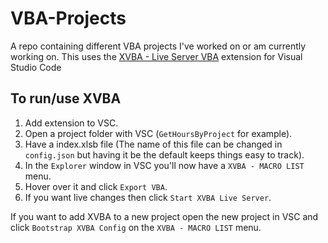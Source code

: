 # VBA-Projects
A repo containing different VBA projects I've worked on or am currently working on. This uses the [XVBA - Live Server VBA](https://marketplace.visualstudio.com/items?itemName=local-smart.excel-live-server) extension for Visual Studio Code

## To run/use XVBA
1. Add extension to VSC.
2. Open a project folder with VSC (`GetHoursByProject` for example).
3. Have a index.xlsb file (The name of this file can be changed in `config.json` but having it be the default keeps things easy to track).
4. In the `Explorer` window in VSC you'll now have a `XVBA - MACRO LIST` menu.
5. Hover over it and click `Export VBA`.
6. If you want live changes then click `Start XVBA Live Server`.

If you want to add XVBA to a new project open the new project in VSC and click `Bootstrap XVBA Config` on the `XVBA - MACRO LIST` menu.
